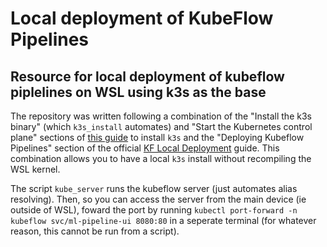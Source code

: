 # Local deployment of KubeFlow Pipelines
Resource for local deployment of kubeflow piplelines on WSL using k3s as the base
---------------------------------------------------------------------------
The repository was written following a combination of the "Install the k3s binary" (which `k3s_install` automates) and "Start the Kubernetes control plane" sections of [this guide](https://www.guide2wsl.com/k3s/) to install `k3s` 
and the "Deploying Kubeflow Pipelines" section of the official [KF Local Deployment](https://www.kubeflow.org/docs/components/pipelines/v1/installation/localcluster-deployment/) guide. This combination allows you to have a local
`k3s` install without recompiling the WSL kernel.

The script `kube_server` runs the kubeflow server (just automates alias resolving). Then, so you can access the server from the main device (ie outside of WSL),
foward the port by running `kubectl port-forward -n kubeflow svc/ml-pipeline-ui 8080:80` in a seperate terminal (for whatever reason, this cannot be run from a script).
